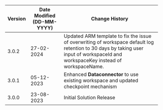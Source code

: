 | **Version** | **Date Modified (DD-MM-YYYY)** | **Change History**                          |
|-------------|--------------------------------|---------------------------------------------|
| 3.0.2       | 27-02-2024                     | Updated ARM template to fix the issue of overwriting of workspace default log retention to 30 days by taking user input of workspaceId and workspaceKey instead of workspaceName.   |
| 3.0.1       | 05-12-2023                     | Enhanced **Dataconnector** to use existing workspace and updated checkpoint mechanism |
| 3.0.0       | 23-08-2023                     | Initial Solution Release                    |
